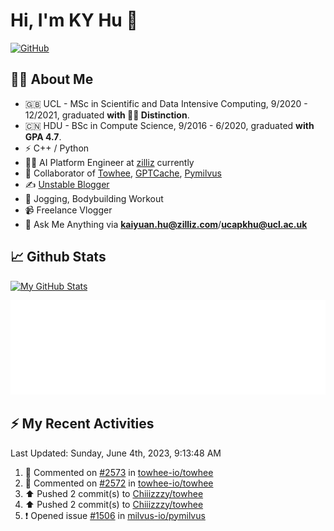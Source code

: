 # Hi, I'm KY Hu 👋

[![GitHub](https://img.shields.io/badge/dynamic/json?logo=github&label=GitHub&labelColor=495867&color=495867&query=%24.data.totalSubs&url=https%3A%2F%2Fapi.spencerwoo.com%2Fsubstats%2F%3Fsource%3Dgithub%26queryKey%3Dhayschan&style=flat-square)](https://github.com/Chiiizzzy)

## 🧑‍💻 About Me


- 🇬🇧 UCL - MSc in Scientific and Data Intensive Computing, 9/2020 - 12/2021, graduated **with 🧑‍🎓 Distinction**.
- 🇨🇳 HDU - BSc in Compute Science, 9/2016 - 6/2020, graduated **with GPA 4.7**.
- ⚡️ C++ / Python
- 🧑‍💻 AI Platform Engineer at [zilliz](https://zilliz.com/) currently
- 💬 Collaborator of [Towhee](https://github.com/towhee-io/towhee), [GPTCache](https://github.com/zilliztech/GPTCache), [Pymilvus](https://github.com/milvus-io/pymilvus)
- ✍️ [Unstable Blogger](https://blog.csdn.net/DooDia)
- 🏃 Jogging, Bodybuilding Workout
- 📹 Freelance Vlogger
- 📮 Ask Me Anything via **[kaiyuan.hu@zilliz.com](mailto:kaiyuan.hu@zilliz.com)**/**[ucapkhu@ucl.ac.uk](ucapkhu@ucl.ac.uk)**


## 📈 Github Stats

[![My GitHub Stats](https://github-readme-stats.vercel.app/api?username=Chiiizzzy&show_icons=true&theme=gotham)](https://github-readme-stats.vercel.app/api?username=Chiiizzzy&show_icons=true&theme=gotham)

<!-- [![Ashutosh's github activity graph](https://github-readme-activity-graph.cyclic.app/graph?username=Chiiizzzy&theme=dracula)](https://github.com/Chiiizzzy/github-readme-activity-graph) -->


![Metrics 👋](/metrics.plugin.followup.user.svg)

## ⚡️ My Recent Activities

<!--RECENT_ACTIVITY:last_update-->
Last Updated: Sunday, June 4th, 2023, 9:13:48 AM
<!--RECENT_ACTIVITY:last_update_end-->

<!--RECENT_ACTIVITY:start-->
1. 💬 Commented on [#2573](https://github.com/towhee-io/towhee/pull/2573#issuecomment-1573330502) in [towhee-io/towhee](https://github.com/towhee-io/towhee)<br>
2. 💬 Commented on [#2572](https://github.com/towhee-io/towhee/pull/2572#issuecomment-1573057920) in [towhee-io/towhee](https://github.com/towhee-io/towhee)<br>
3. ⬆️ Pushed 2 commit(s) to [Chiiizzzy/towhee](https://github.com/Chiiizzzy/towhee)<br>
4. ⬆️ Pushed 2 commit(s) to [Chiiizzzy/towhee](https://github.com/Chiiizzzy/towhee)<br>
5. ❗️ Opened issue [#1506](https://github.com/milvus-io/pymilvus/issues/1506) in [milvus-io/pymilvus](https://github.com/milvus-io/pymilvus)<br>
<!--RECENT_ACTIVITY:end-->

